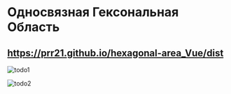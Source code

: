 # Односвязная Гексональная Область

## https://prr21.github.io/hexagonal-area_Vue/dist

![todo1](https://sun9-53.userapi.com/impg/hS9zrHt2f1akLrdAirlKUsuR9EGBnPKtDdAfeQ/P8J2PHZLRIY.jpg?size=1280x443&quality=96&proxy=1&sign=168c176066309c746784eb56d585623d&type=album)


![todo2](https://sun9-11.userapi.com/impg/OqNm2qPDmGPo2aSj2kErG7jvE6Jf6lsypZt5_Q/xtmSaw6AFaA.jpg?size=1280x442&quality=96&proxy=1&sign=a9540af1d9084b943d48bc7e518076ae&type=album)
